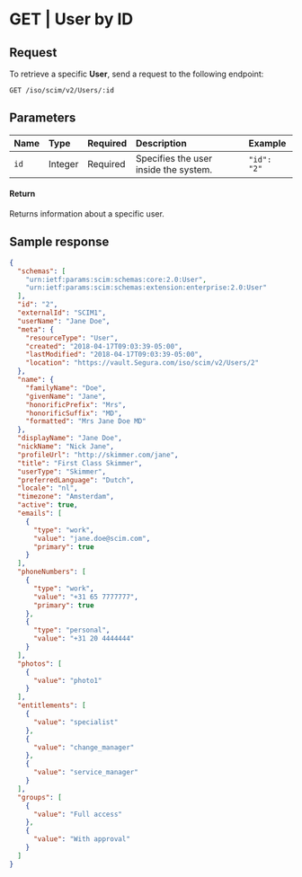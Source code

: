 # GET | User by ID

## Request

To retrieve a specific **User**, send a request to the following endpoint: 

`GET /iso/scim/v2/Users/:id`

## Parameters

| Name | Type | Required | Description | Example |
| :---- | :---- | :---- | :---- | :---- |
| `id` | Integer | Required | Specifies the user inside the system. | `"id": "2"` |

#### Return

Returns information about a specific user.

## Sample response

```json
{
  "schemas": [
    "urn:ietf:params:scim:schemas:core:2.0:User",
    "urn:ietf:params:scim:schemas:extension:enterprise:2.0:User"
  ],
  "id": "2",
  "externalId": "SCIM1",
  "userName": "Jane Doe",
  "meta": {
    "resourceType": "User",
    "created": "2018-04-17T09:03:39-05:00",
    "lastModified": "2018-04-17T09:03:39-05:00",
    "location": "https://vault.Segura.com/iso/scim/v2/Users/2"
  },
  "name": {
    "familyName": "Doe",
    "givenName": "Jane",
    "honorificPrefix": "Mrs",
    "honorificSuffix": "MD",
    "formatted": "Mrs Jane Doe MD"
  },
  "displayName": "Jane Doe",
  "nickName": "Nick Jane",
  "profileUrl": "http://skimmer.com/jane",
  "title": "First Class Skimmer",
  "userType": "Skimmer",
  "preferredLanguage": "Dutch",
  "locale": "nl",
  "timezone": "Amsterdam",
  "active": true,
  "emails": [
    {
      "type": "work",
      "value": "jane.doe@scim.com",
      "primary": true
    }
  ],
  "phoneNumbers": [
    {
      "type": "work",
      "value": "+31 65 7777777",
      "primary": true
    },
    {
      "type": "personal",
      "value": "+31 20 4444444"
    }
  ],
  "photos": [
    {
      "value": "photo1"
    }
  ],
  "entitlements": [
    {
      "value": "specialist"
    },
    {
      "value": "change_manager"
    },
    {
      "value": "service_manager"
    }
  ],
  "groups": [
    {
      "value": "Full access"
    },
    {
      "value": "With approval"
    }
  ]
}
```